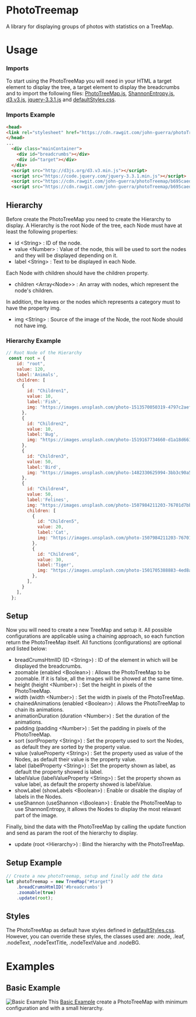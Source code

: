 # PhotoTreemap

A library for displaying groups of photos with statistics on a TreeMap.

# Usage

### Imports
To start using the PhotoTreeMap you will need in your HTML a target element to display the tree, a target element to display the breadcrumbs and to import the following files: [PhotoTreeMap.js](https://raw.githubusercontent.com/john-guerra/photoTreemap/master/source/PhotoTreeMap.js), [ShannonEntropy.js](https://raw.githubusercontent.com/john-guerra/photoTreemap/master/source/ShannonEntropy.js), [d3.v3.js](http://d3js.org/d3.v3.min.js), [jquery-3.3.1.js](https://code.jquery.com/jquery-3.3.1.min.js) and [defaultStyles.css](https://raw.githubusercontent.com/john-guerra/photoTreemap/master/source/css/defaultStyles.css).

### Imports Example

```html
<head>
<link rel="stylesheet" href="https://cdn.rawgit.com/john-guerra/photoTreemap/b695caed7b139317ae78b49feaff3ab19bb1ff47/source/css/defaultStyles.css">
</head>
...
  <div class="mainContainer">
    <div id="breadcrumbs"></div>
    <div id="target"></div>
  </div>
  <script src="http://d3js.org/d3.v3.min.js"></script>
  <script src="https://code.jquery.com/jquery-3.3.1.min.js"></script>
  <script src="https://cdn.rawgit.com/john-guerra/photoTreemap/b695caed7b139317ae78b49feaff3ab19bb1ff47/source/ShannonEntropy.js"></script>
  <script src="https://cdn.rawgit.com/john-guerra/photoTreemap/b695caed7b139317ae78b49feaff3ab19bb1ff47/source/PhotoTreeMap.js"></script>
```
## Hierarchy
Before create the PhotoTreeMap you need to create the Hierarchy to display. A Hierarchy is the root Node of the tree, each Node must have at least the following properties:
* id \<String> : ID of the node.
* value \<Number> : Value of the node, this will be used to sort the nodes and they will be displayed depending on it.
* label \<String> : Text to be displayed in each Node.

Each Node with children should have the children property.

* children \<Array\<Node>> : An array with nodes, which represent the node's children.

In addition, the leaves or the nodes which represents a category must to have the property img.

* img \<String> : Source of the image of the Node, the root Node should not have img.

### Hierarchy Example

```javascript
// Root Node of the Hierarchy
 const root = {
    id: "root",
    value: 120,
    label:'Animals',
    children: [
      {
        id: "Children1",
        value: 10,
        label:'Fish',
        img: "https://images.unsplash.com/photo-1513570050319-4797c2aef25e?ixlib=rb-0.3.5&ixid=eyJhcHBfaWQiOjEyMDd9&s=9a0e774d1c6dc64d2db999ac99fd5dd0&auto=format&fit=crop&w=1079&q=80",
      },
      {
        id: "Children2",
        value: 10,
        label:'Bug',
        img: "https://images.unsplash.com/photo-1519167734660-d1a18d66190b?ixlib=rb-0.3.5&ixid=eyJhcHBfaWQiOjEyMDd9&s=cfde3f91a1c44c82fc604ffc2bf5af19&auto=format&fit=crop&w=1049&q=80",
      },
      {
        id: "Children3",
        value: 50,
        label:'Bird',
        img: "https://images.unsplash.com/photo-1482330625994-3bb3c90a5d05?ixlib=rb-0.3.5&ixid=eyJhcHBfaWQiOjEyMDd9&s=e0ead9e00f1af258d880308b9a0af37b&auto=format&fit=crop&w=1052&q=80",
      },
      {
        id: "Children4",
        value: 50,
        label:'Felines',
        img: "https://images.unsplash.com/photo-1507984211203-76701d7bb120?ixlib=rb-0.3.5&ixid=eyJhcHBfaWQiOjEyMDd9&s=eacbf50fac29a13afba26ad7499cedee&auto=format&fit=crop&w=1052&q=80",
        children: [
          {
            id: "Children5",
            value: 20,
            label:'Cat',
            img: "https://images.unsplash.com/photo-1507984211203-76701d7bb120?ixlib=rb-0.3.5&ixid=eyJhcHBfaWQiOjEyMDd9&s=eacbf50fac29a13afba26ad7499cedee&auto=format&fit=crop&w=1052&q=80"
          },
          {
            id: "Children6",
            value: 30,
            label:'Tiger',
            img: "https://images.unsplash.com/photo-1501705388883-4ed8a543392c?ixlib=rb-0.3.5&ixid=eyJhcHBfaWQiOjEyMDd9&s=9da9e3aa07ca3d4d09a08ec168815d68&auto=format&fit=crop&w=1050&q=80"
          },
        ],
      }
    ],
  };
```
## Setup

Now you will need to create a new TreeMap and setup it. All possible configurations are applicable using a chaining approach, so each function return the PhotoTreeMap itself. All functions (configurations) are optional and listed below:
* breadCrumsHtmlID (ID \<String>) : ID of the element in which will be displayed the breadcrumbs.
* zoomable (enabled \<Boolean>) : Allows the PhotoTreeMap to be zoomable. If it is false, all the images will be showed at the same time.
* height (height \<Number>)  : Set the height in pixels of the PhotoTreeMap. 
* width (width \<Number>)  : Set the width in pixels of the PhotoTreeMap.
* chainedAnimations (enabled \<Boolean>) : Allows the PhotoTreeMap to chain its animations.
* animationDuration (duration \<Number>) : Set the duration of the animations.
* padding (padding \<Number>) : Set the padding in pixels of the PhotoTreeMap.
* sort (sortProperty \<String>) : Set the property used to sort the Nodes, as default they are sorted by the property value.
* value (valueProperty \<String>) :  Set the property used as value of the Nodes, as default their value is the property value.
* label (labelProperty \<String>) : Set the property shown as label, as default the property showed is label.
* labelValue (labelValueProperty \<String>) : Set the property shown as value label, as default the property showed is labelValue.
* showLabel (showLabels \<Boolean>) : Enable or disable the display of labels in the Nodes.
* useShannon (useShannon <\Boolean>) : Enable the PhotoTreeMap to use ShannonEntropy, it allows the Nodes to display the most relavant part of the image. 


Finally, bind the data with the PhotoTreeMap by calling the update function and send as param the root of the hierarchy to display.
* update (root \<Hierarchy>) : Bind the hierarchy with the PhotoTreeMap.

## Setup Example

```javascript
// Create a new photoTreemap, setup and finally add the data
let photoTreemap = new TreeMap("#target")
    .breadCrumsHtmlID('#breadcrumbs')
    .zoomable(true)
    .update(root);
```

## Styles
The PhotoTreeMap as default have styles defined in [defaultStyles.css](https://raw.githubusercontent.com/john-guerra/photoTreemap/master/source/css/defaultStyles.css). However, you can override these styles, the classes used are: .node, .leaf, .nodeText, .nodeTextTitle, .nodeTextValue and .nodeBG.

# Examples
 
## Basic Example

![Basic Example](https://github.com/john-guerra/photoTreemap/blob/master/examples/demos/PTMDemoBasicExample1.gif?raw=true "PhotoTreeMap Basic Example Demo 1")
This [Basic Example](https://github.com/john-guerra/photoTreemap/tree/master/examples/basic) create a PhotoTreeMap with minimum configuration and with a small hierarchy.
